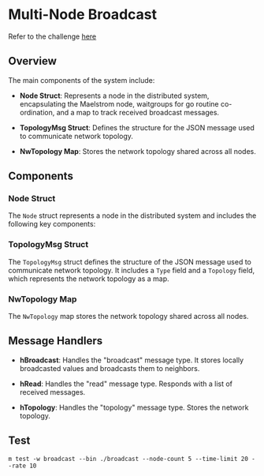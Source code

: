 # Multi-Node Broadcast

Refer to the challenge [here](https://fly.io/dist-sys/3b/)

## Overview

The main components of the system include:

- **Node Struct**: Represents a node in the distributed system, encapsulating the Maelstrom node, waitgroups for go routine co-ordination, and a map to track received broadcast messages.

- **TopologyMsg Struct**: Defines the structure for the JSON message used to communicate network topology.

- **NwTopology Map**: Stores the network topology shared across all nodes.


## Components

### Node Struct

The `Node` struct represents a node in the distributed system and includes the following key components:


### TopologyMsg Struct

The `TopologyMsg` struct defines the structure of the JSON message used to communicate network topology. It includes a `Type` field and a `Topology` field, which represents the network topology as a map.

### NwTopology Map

The `NwTopology` map stores the network topology shared across all nodes.

## Message Handlers

- **hBroadcast**: Handles the "broadcast" message type. It stores locally broadcasted values and broadcasts them to neighbors.
  
- **hRead**: Handles the "read" message type. Responds with a list of received messages.

- **hTopology**: Handles the "topology" message type. Stores the network topology.

## Test

```
m test -w broadcast --bin ./broadcast --node-count 5 --time-limit 20 --rate 10
```